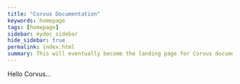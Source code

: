 ```yaml
---
title: "Corvus Documentation"
keywords: homepage
tags: [homepage]
sidebar: mydoc_sidebar
hide_sidebar: true
permalink: index.html
summary: This will eventually become the landing page for Corvus documentation.
---
```


Hello Corvus...